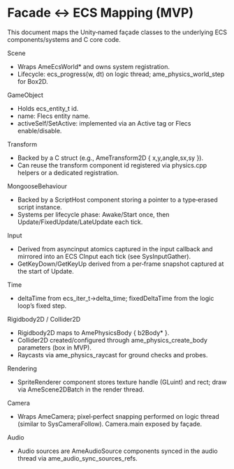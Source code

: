 # Facade ↔ ECS Mapping (MVP)

This document maps the Unity‑named façade classes to the underlying ECS components/systems and C core code.

Scene
- Wraps AmeEcsWorld* and owns system registration.
- Lifecycle: ecs_progress(w, dt) on logic thread; ame_physics_world_step for Box2D.

GameObject
- Holds ecs_entity_t id.
- name: Flecs entity name.
- activeSelf/SetActive: implemented via an Active tag or Flecs enable/disable.

Transform
- Backed by a C struct (e.g., AmeTransform2D { x,y,angle,sx,sy }).
- Can reuse the transform component id registered via physics.cpp helpers or a dedicated registration.

MongooseBehaviour
- Backed by a ScriptHost component storing a pointer to a type‑erased script instance.
- Systems per lifecycle phase: Awake/Start once, then Update/FixedUpdate/LateUpdate each tick.

Input
- Derived from asyncinput atomics captured in the input callback and mirrored into an ECS CInput each tick (see SysInputGather).
- GetKeyDown/GetKeyUp derived from a per‑frame snapshot captured at the start of Update.

Time
- deltaTime from ecs_iter_t->delta_time; fixedDeltaTime from the logic loop’s fixed step.

Rigidbody2D / Collider2D
- Rigidbody2D maps to AmePhysicsBody { b2Body* }.
- Collider2D created/configured through ame_physics_create_body parameters (box in MVP).
- Raycasts via ame_physics_raycast for ground checks and probes.

Rendering
- SpriteRenderer component stores texture handle (GLuint) and rect; draw via AmeScene2DBatch in the render thread.

Camera
- Wraps AmeCamera; pixel‑perfect snapping performed on logic thread (similar to SysCameraFollow). Camera.main exposed by façade.

Audio
- Audio sources are AmeAudioSource components synced in the audio thread via ame_audio_sync_sources_refs.
